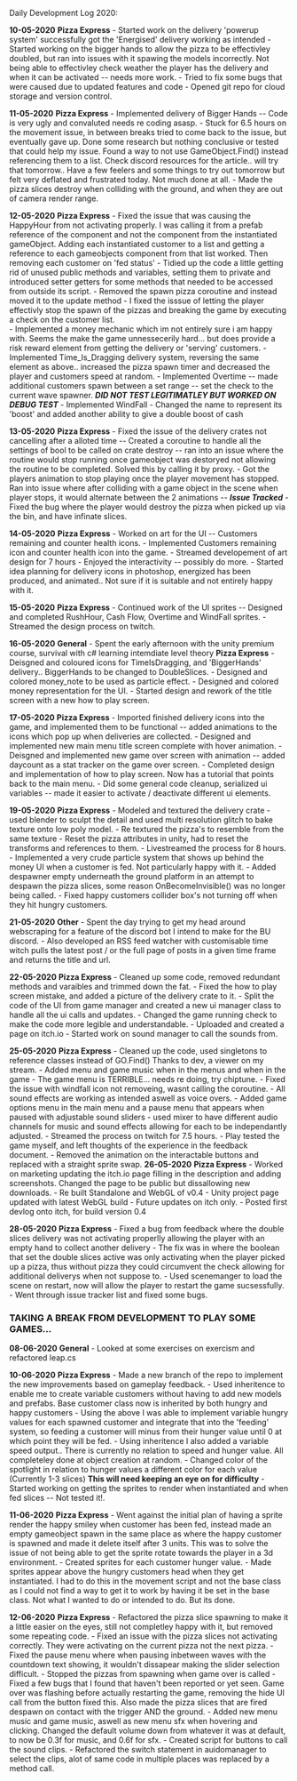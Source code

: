 Daily Development Log 2020:
    
**10-05-2020** 
    **Pizza Express**
        - Started work on the delivery 'powerup system' successfully got the 'Energised' delivery working as intended
        - Started working on the bigger hands to allow the pizza to be effectivley doubled, but ran into issues with it spawing the models incorrectly. Not being able to effectivley check weather the player has the delivery and when it can be activated -- needs more work.
        - Tried to fix some bugs that were caused due to updated features and code
        - Opened git repo for cloud storage and version control. 

**11-05-2020**
    **Pizza Express**
        - Implemented delivery of Bigger Hands -- Code is very ugly and convaluted needs re coding asasp. 
        - Stuck for 6.5 hours on the movement issue, in between breaks tried to come back to the issue, but eventually gave up.  Done some research but nothing conclusive or tested that could help my issue. Found a way to not use GameObject.Find() instead referencing them to a list. Check  discord resources for the article.. will try that tomorrow..  Have a few feelers and some things to try out tomorrow but felt very deflated and frustrated today. Not much done at all. 
        - Made the pizza slices destroy when colliding with the ground, and when they are out of camera render range. 

**12-05-2020**
    **Pizza Express**
        - Fixed the issue that was causing the HappyHour from not activating properly. I was calling it from a prefab reference of the component and not the component from the instantiated gameObject.  Adding each instantiated customer to a list and getting a reference to each gameobjects component from that list worked.  Then removing each customer on 'fed status'
        - Tidied up the code a little getting rid of unused public methods and variables, setting them to private and introduced setter getters for some methods that needed to be accessed from outside its script.
        - Removed the spawn pizza coroutine and instead moved it to the update method - I fixed the isssue of letting the player effectivly stop the spawn of the pizzas and breaking the game by executing a check on the customer list.  
        - Implemented a money mechanic which im not entirely sure i am happy with.  Seems the make the game unnessecerily hard... but does provide a risk reward element from getting the delivery or 'serving' customers. 
        - Implemented Time_Is_Dragging delivery system, reversing the same element as above.. increased the pizza spawn timer and decreased the player and customers speed at random. 
        - Implemented Overtime -- made additional customers spawn between a set range -- set the check to the current wave spawner. ***DID NOT TEST LEGITIMATLEY BUT WORKED ON DEBUG TEST***
        - Implemented WindFall - Changed the name to represent its 'boost' and added another ability to give a double boost of cash 

**13-05-2020**
    **Pizza Express**
        - Fixed the issue of the delivery crates not cancelling after a alloted time -- Created a coroutine to handle all the settings of bool to be called on crate destroy -- ran into an issue where the routine would stop running once gameobject was destoryed not allowing the  routine to be completed.  Solved this by calling it by proxy. 
        - Got the players animation to stop playing once the player movement has stopped. Ran into issue where after colliding with a game object in the scene when player stops, it would alternate between the 2 animations -- ***Issue Tracked***
        - Fixed the bug where the player would destroy the pizza when picked up via the bin, and have infinate slices.

**14-05-2020**
    **Pizza Express**
        - Worked on art for the UI -- Customers remaining and counter health icons. 
        - Implemented Customers remaining icon and counter health icon into the game. 
        - Streamed developement of art design for 7 hours - Enjoyed the interactivity -- possibly do more. 
        - Started idea planning for delivery icons in photoshop, energized has been produced, and animated.. Not sure if it is suitable and not entirely happy with it. 

**15-05-2020**
    **Pizza Express**
        - Continued work of the UI sprites -- Designed and completed RushHour, Cash Flow,  Overtime and WindFall sprites. 
        - Streamed the design process on twitch. 

**16-05-2020**
    **General**
        - Spent the early afternoon with the unity premium course, survival with c# learning intemdiate level theory
    **Pizza Express**
        - Deisgned and coloured icons for TimeIsDragging, and 'BiggerHands' delivery.. BiggerHands to be changed to DoubleSlices. 
        - Designed and colored money_note to be used as particle effect. 
        - Designed and colored money representation for the UI. 
        - Started design and rework of the title screen with a new how to play screen. 

**17-05-2020**
    **Pizza Express**
        - Imported finished delivery icons into the game, and implemented them to be functional -- added animations to the icons which pop up when deliveries are collected. 
        - Designed and implemented new main menu title screen complete with hover animation.
        - Deisgned and implemented new game over screen with animation -- added daycount as a stat tracker on the game over screen.
        - Completed design and implementation of how to play screen.  Now has a tutorial that points back to the main menu. 
        - Did some general code cleanup, serialized ui variables -- made it easier to activate / deactivate different ui elements. 

**19-05-2020**
    **Pizza Express**
        - Modeled and textured the delivery crate - used blender to sculpt the detail and used multi resolution glitch to bake texture onto low poly model. 
        - Re textured the pizza's to resemble from the same texture
        - Reset the pizza attributes in unity, had to reset the transforms and references to them.
        - Livestreamed the process for 8 hours. 
        - Implemented a very crude particle system that shows up behind the money UI when a customer is fed.  Not particularly happy with it.
        - Added despawner empty underneath the ground platform in an attempt to despawn the pizza slices, some reason OnBecomeInvisible() was no longer being called. 
        - Fixed happy customers collider box's not turning off when they hit hungry customers. 

**21-05-2020**
    **Other**
        - Spent the day trying to get my head around webscraping for a feature of the discord bot I intend to make for the BU discord. 
        - Also developed an RSS feed watcher with customisable time witch pulls the latest post / or the full page of posts in a given time frame and returns the title and url. 

**22-05-2020**
    **Pizza Express**
        - Cleaned up some code, removed redundant methods and varaibles and trimmed down the fat. 
        - Fixed the how to play screen mistake, and added a picture of the delivery crate to it. 
        - Split the code of the UI from game manager and created a new ui manager class to handle all the ui calls and updates.
        - Changed the game running check to make the code more legible and understandable. 
        - Uploaded and created a page on itch.io
        - Started work on sound manager to call the sounds from. 

**25-05-2020**
    **Pizza Express**
        - Cleaned up the code, used singletons to reference classes instead of GO.Find() Thanks to dev, a viewer on my stream. 
        - Added menu and game music when in the menus and when in the game - The game menu is TERRIBLE... needs re doing, try chiptune. 
        - Fixed the issue with windfall icon not removeing,  wasnt calling the coroutine. 
        - All sound effects are working as intended aswell as voice overs. 
        - Added game options menu in the main menu and a pause menu that appears when paused with adjustable sound sliders - used mixer to have different audio channels for music and sound effects allowing for each to be independantly adjusted.
        - Streamed the process on twitch for 7.5 hours. 
        - Play tested the game myself,  and left thoughts of the experience in the feedback document. 
        - Removed the animation on the interactable buttons and replaced with a straight sprite swap. 
**26-05-2020**
    **Pizza Express**
        - Worked on marketing updating the itch.io page filling in the description and adding screenshots. Changed the page to be public but dissallowing new downloads. 
        - Re built Standalone and WebGL of v0.4 
        - Unity project page updated with latest WebGL build - Future updates on itch only. 
        - Posted first devlog onto itch, for build version 0.4

**28-05-2020**
    **Pizza Express**
        - Fixed a bug from feedback where the double slices delivery was not activating properlly allowing the player with an empty hand to collect another delivery - The fix was in where the boolean that set the double slices active was only activating when the player picked up a pizza, thus without pizza they could circumvent the check allowing for additional deliverys when not suppose to. 
        - Used scenemanger to load the scene on restart, now will allow the player to restart the game sucsessfully. 
        - Went through issue tracker list and fixed some bugs. 

### TAKING A BREAK FROM DEVELOPMENT TO PLAY SOME GAMES... 

**08-06-2020**
    **General**
        - Looked at some exercises on exercism and refactored leap.cs

**10-06-2020**
    **Pizza Express**
        - Made a new branch of the repo to implement the new improvements based on gameplay feedback. 
        - Used inheritence to enable me to create variable customers without having to add new models and prefabs. Base customer class now is inherited by both hungry and happy customers
        - Using the above I was able to implement variable hungry values for each spawned customer and integrate that into the 'feeding' system, so feeding a customer will minus from their hunger value until 0 at which point they will be fed. 
        - Using inheritence I also added a variable speed output.. There is currently no relation to speed and hunger value.  All completeley done at object creation at random. 
        - Changed color of the spotlight in relation to hunger values a different color for each value (Currently 1-3 slices) **This will need keeping an eye on for difficulty** 
        - Started working on getting the sprites to render when instantiated and when fed slices -- Not tested it!.

**11-06-2020**
    **Pizza Express**
        - Went against the initial plan of having a sprite render the happy smiley when customer has been fed, instead made an empty gameobject spawn in the same place as where the happy customer is spawned and made it delete itself after 3 units. This was to solve the issue of not being able to get the sprite rotate towards the player in a 3d environment.
        - Created sprites for each customer hunger value. 
        - Made sprites appear above the hungry customers head when they get instantiated. I had to do this in the movement script and not the base class as I could not find a way to get it to work by having it be set in the base class.  Not what I wanted to do or intended to do.  But its done. 

**12-06-2020**
    **Pizza Express**
        - Refactored the pizza slice spawning to make it a little easier on the eyes, still not completley happy with it, but removed some repeating code. 
        - Fixed an issue with the pizza slices not activating correctly.  They were activating on the current pizza not the next pizza. 
        - Fixed the pause menu where when pausing inbetween waves with the countdown text showing,  it wouldn't dissapear making the slider selection difficult.
        - Stopped the pizzas from spawning when game over is called
        - Fixed a few bugs that I found that haven't been reported or yet seen. Game over was flashing before actually restarting the game,  removing the hide UI call from the button fixed this.  Also made the pizza slices that are fired despawn on contact with the trigger AND the ground. 
        - Added new menu music and game music, aswell as new menu sfx when hovering and clicking.  Changed the default volume down from whatever it was at default, to now be 0.3f for music, and 0.6f for sfx. 
        - Created script for buttons to call the sound clips. 
        - Refactored the switch statement in auidomanager to select the clips, alot of same code in multiple places was replaced by a method call. 